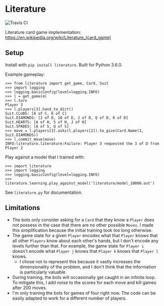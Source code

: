 # Literature
![Travis CI](https://travis-ci.org/neelsomani/literature.svg?branch=master)

Literature card game implementation: https://en.wikipedia.org/wiki/Literature_(card_game)

## Setup

Install with `pip install literature`. Built for Python 3.6.0.

Example gameplay:

```
>>> from literature import get_game, Card, Suit
>>> import logging
>>> logging.basicConfig(level=logging.INFO)
>>> l = get_game(4)
>>> l.turn
Player 3
>>> l.players[3].hand_to_dict()
Suit.CLUBS: [A of C, K of C]
Suit.DIAMONDS: [2 of D, 10 of D, J of D, Q of D, K of D]
Suit.HEARTS: [A of H, 5 of H, J of H]
Suit.SPADES: [A of S, Q of S]
>>> move = l.players[3].asks(l.players[2]).to_give(Card.Name(3, Suit.DIAMONDS))
>>> l.commit_move(move)
INFO:literature.literature:Failure: Player 3 requested the 3 of D from Player 2
```

Play against a model that I trained with:

```
>>> import literature
>>> import logging
>>> logging.basicConfig(level=logging.INFO)
>>> literature.learning.play_against_model('literature/model_10000.out')
```

See `literature.py` for documentation.

## Limitations

* The bots only consider asking for a `Card` that they know a `Player` does not possess in the case that there are no other possible `Moves`. I made this simplification because the initial training took too long otherwise.
* The game state for a given `Player` encodes what that `Player` knows that all other `Players` know about each other's hands, but I don't encode any levels further than that. For example, the game state for `Player i` doesn't encode what `Player j` knows that `Player k` knows that `Player l` knows.
  * I chose not to represent this because it vastly increases the dimensionality of the problem, and I don't think that the information is particularly valuable.
* During training, the bots will occasionally get caught in an infinite loop. To mitigate this, I add noise to the scores for each move and kill games after 200 moves.
* I'm only training the bots for games of four right now. The code can be easily adapted to work for a different number of players.